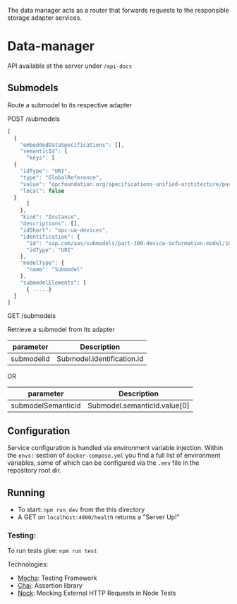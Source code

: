 The data manager acts as a router that forwards requests to the responsible storage adapter services.

# Data-manager

API available at the server under `/api-docs`


## Submodels
Route a submodel to its respective adapter


POST /submodels

```javascript
[
  {
    "embeddedDataSpecifications": [],
    "semanticId": {
      "keys": [
  {
    "idType": "URI",
    "type": "GlobalReference",
    "value": "opcfoundation.org/specifications-unified-architecture/part-100-device-information-model/",
    "local": false
  }
      ]
    },
    "kind": "Instance",
    "descriptions": [],
    "idShort": "opc-ua-devices",
    "identification": {
      "id": "sap.com/aas/submodels/part-100-device-information-model/10JF-1234-Jf14-PP22",
      "idType": "URI"
    },
    "modelType": {
      "name": "Submodel"
    },
    "submodelElements": [
      { .....}
  }
]
```


GET /submodels

Retrieve a submodel from its adapter

|   parameter         |      Description                 |
|   :-------:         | :-------------------:            |
|   submodelid        |  Submodel.identification.id      |

OR

|   parameter         |      Description                 |
|   :-------:         | :-------------------:            |
|  submodelSemanticid |  Submodel.semanticId.value[0]    |







## Configuration
Service configuration is handled via environment variable injection. Within the `envs:` section of `docker-compose.yml` you find a full list of environment variables, some of which can be configured via the `.env` file in the repository root dir.

## Running

- To start: `npm run dev` from the this directory
- A GET on `localhost:4000/health` returns a "Server Up!"


### Testing:

To run tests give:
`npm run test`

Technologies:
- [Mocha](https://mochajs.org/): Testing Framework
- [Chai](https://www.chaijs.com/): Assertion library
- [Nock](https://github.com/nock/nock): Mocking External HTTP Requests in Node Tests
